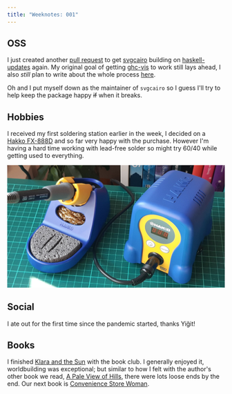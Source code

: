 ```yaml
---
title: "Weeknotes: 001"
---
```


## OSS
I just created another [pull request](https://github.com/NixOS/nixpkgs/pull/142017) to get [svgcairo](https://github.com/gtk2hs/svgcairo/) building on [haskell-updates](https://github.com/NixOS/nixpkgs/tree/haskell-updates) again. My original goal of getting [ghc-vis](http://felsin9.de/nnis/ghc-vis) to work still lays ahead, I also _still_ plan to write about the whole process [here](http://127.0.0.1:8000/posts/2021-10-11-ghc-vis.html).

Oh and I put myself down as the maintainer of `svgcairo` so I guess I'll try to help keep the package happy ~~if~~ when it breaks.

## Hobbies
I received my first soldering station earlier in the week, I decided on a [Hakko FX-888D](https://www.hakko.com/english/products/hakko_fx888d_tips.html) and so far very happy with the purchase. However I'm having a hard time working with lead-free solder so might try 60/40 while getting used to everything.

![A brand new Hakko FX-888D](../images/FBq7VOrXMAE0sNC.jpg "Ikea aesthetics")

## Social
I ate out for the first time since the pandemic started, thanks Yiğit!

## Books
I finished [Klara and the Sun](https://www.goodreads.com/book/show/54120408-klara-and-the-sun) with the book club. I generally enjoyed it, worldbuilding was exceptional; but similar to how I felt with the author's other book we read, [A Pale View of Hills](https://www.goodreads.com/book/show/28920.A_Pale_View_of_Hills), there were lots loose ends by the end.
Our next book is [Convenience Store Woman](https://www.goodreads.com/book/show/38357895-convenience-store-woman).
